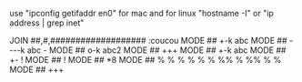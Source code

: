 use "ipconfig getifaddr en0" for mac
and for linux
"hostname -I" or "ip address | grep inet"

JOIN ##,#,################### :coucou
MODE ## +-k abc
MODE ## ----k abc -
MODE ## o-k abc2
MODE ## +++
MODE ## +-k abc
MODE ## +- !
MODE ##  !
MODE ##  *8
MODE ##  % % % % % % %% %  %% % %
MODE ## +++